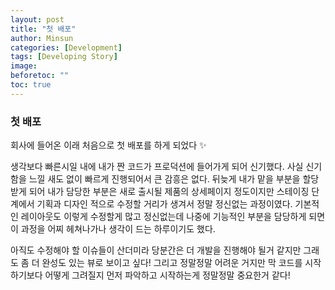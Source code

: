 ```yaml
---
layout: post
title: "첫 배포"
author: Minsun
categories: [Development]
tags: [Developing Story]
image:
beforetoc: ""
toc: true
---
```


### 첫 배포

회사에 들어온 이래 처음으로 첫 배포를 하게 되었다 ✨

생각보다 빠른시일 내에 내가 짠 코드가 프로덕션에 들어가게 되어 신기했다.
사실 신기함을 느낄 새도 없이 빠르게 진행되어서 큰 감흥은 없다. 뒤늦게 내가 맡을 부분을 할당받게 되어 내가 담당한 부분은
새로 출시될 제품의 상세페이지 정도이지만 스테이징 단계에서 기획과 디자인 적으로 수정할 거리가 생겨서 정말 정신없는 과정이였다.
기본적인 레이아웃도 이렇게 수정할게 많고 정신없는데 나중에 기능적인 부분을 담당하게 되면 이 과정을 어찌 헤쳐나가나 생각이 드는 하루이기도 했다.

아직도 수정해야 할 이슈들이 산더미라 당분간은 더 개발을 진행해야 될거 같지만 그래도 좀 더 완성도 있는 뷰로 보이고 싶다! 그리고 정말정말 어려운 거지만 막 코드를 시작하기보다 어떻게 그려질지 먼저 파악하고 시작하는게 정말정말 중요한거 같다!
